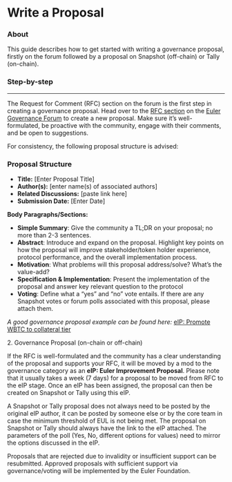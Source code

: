 # Write a Proposal

### About

This guide describes how to get started with writing a governance proposal, firstly on the forum followed by a proposal on Snapshot (off-chain) or Tally (on-chain).

### Step-by-step

***

The Request for Comment (RFC) section on the forum is the first step in creating a governance proposal. Head over to the [RFC section](https://forum.euler.finance/c/rfc-request-for-comment/11) on the [Euler Governance Forum](https://forum.euler.finance) to create a new proposal. Make sure it’s well-formulated, be proactive with the community, engage with their comments, and be open to suggestions.

For consistency, the following proposal structure is advised:

### Proposal Structure <a href="#proposal-structure-5" id="proposal-structure-5"></a>

* **Title:** \[Enter Proposal Title]
* **Author(s):** \[enter name(s) of associated authors]
* **Related Discussions:** \[paste link here]
* **Submission Date:** \[Enter Date]

**Body Paragraphs/Sections:**

* **Simple Summary**: Give the community a TL;DR on your proposal; no more than 2-3 sentences.
* **Abstract**: Introduce and expand on the proposal. Highlight key points on how the proposal will improve stakeholder/token holder experience, protocol performance, and the overall implementation process.
* **Motivation**: What problems will this proposal address/solve? What’s the value-add?
* **Specification & Implementation**: Present the implementation of the proposal and answer key relevant question to the protocol
* **Voting**: Define what a “yes” and “no” vote entails. If there are any Snapshot votes or forum polls associated with this proposal, please attach them.

_A good governance proposal example can be found here:_ [eIP: Promote WBTC to collateral tier ](https://forum.euler.finance/t/eip-1-promote-wbtc-to-collateral-tier/27)



2\. Governance Proposal (on-chain or off-chain)

If the RFC is well-formulated and the community has a clear understanding of the proposal and supports your RFC, it will be moved by a mod to the governance category as an **eIP: Euler Improvement Proposal**. Please note that it usually takes a week (7 days) for a proposal to be moved from RFC to the eIP stage. Once an eIP has been assigned, the proposal can then be created on Snapshot or Tally using this eIP.

A Snapshot or Tally proposal does not always need to be posted by the original eIP author, it can be posted by someone else or by the core team in case the minimum threshold of EUL is not being met. The proposal on Snapshot or Tally should always have the link to the eIP attached. The parameters of the poll (Yes, No, different options for values) need to mirror the options discussed in the eIP.

Proposals that are rejected due to invalidity or insufficient support can be resubmitted. Approved proposals with sufficient support via governance/voting will be implemented by the Euler Foundation.

### &#x20;<a href="#proposal-structure-5" id="proposal-structure-5"></a>
